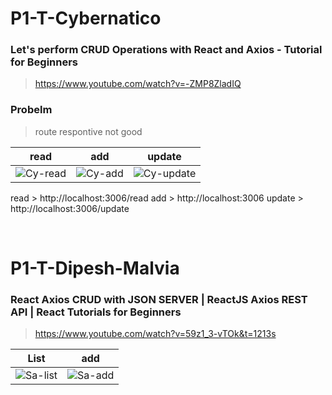 # P1-T-Cybernatico
### Let's perform CRUD Operations with React and Axios - Tutorial for Beginners
> https://www.youtube.com/watch?v=-ZMP8ZladIQ

### Probelm
> route respontive not good

| read               | add                |  update            |
|--------------------|--------------------|--------------------|
![Cy-read]           | ![Cy-add]          | ![Cy-update]       |

read   > http://localhost:3006/read
add    > http://localhost:3006
update > http://localhost:3006/update

[Cy-read]: https://github.com/gooba-lap/Q1-LEARN-axios/blob/main/P1-T-Cybernatico/read.png
[Cy-add]: https://github.com/gooba-lap/Q1-LEARN-axios/blob/main/P1-T-Cybernatico/add.png
[Cy-update]: https://github.com/gooba-lap/Q1-LEARN-axios/blob/main/P1-T-Cybernatico/update.png
 

<br />


# P1-T-Dipesh-Malvia
### React Axios CRUD with JSON SERVER | ReactJS Axios REST API | React Tutorials for Beginners
> https://www.youtube.com/watch?v=59z1_3-vTOk&t=1213s

| List               |  add               |
|--------------------|--------------------|
|![Sa-list]          | ![Sa-add]          |

[Sa-list]: https://github.com/gooba-lap/Q1-LEARN-axios/blob/main/P1-T-Salvando-el-semestre/list.png
[Sa-add]: https://github.com/gooba-lap/Q1-LEARN-axios/blob/main/P1-T-Salvando-el-semestre/add.png
